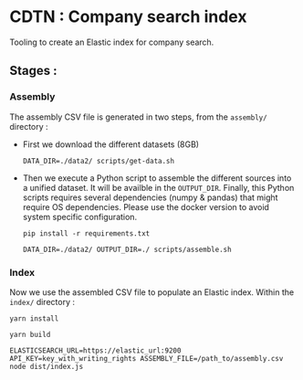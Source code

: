 # CDTN : Company search index

Tooling to create an Elastic index for company search.

## Stages :

### Assembly

The assembly CSV file is generated in two steps, from the `assembly/` directory :

- First we download the different datasets (8GB)

  `DATA_DIR=./data2/ scripts/get-data.sh`

- Then we execute a Python script to assemble the different sources into a unified dataset. It will be availble in the `OUTPUT_DIR`.
  Finally, this Python scripts requires several dependencies (numpy & pandas) that might require OS dependencies. Please use the docker version to avoid system specific configuration.

  `pip install -r requirements.txt`

  `DATA_DIR=./data2/ OUTPUT_DIR=./ scripts/assemble.sh`

### Index

Now we use the assembled CSV file to populate an Elastic index. Within the `index/` directory :

`yarn install`

`yarn build`

`ELASTICSEARCH_URL=https://elastic_url:9200 API_KEY=key_with_writing_rights ASSEMBLY_FILE=/path_to/assembly.csv node dist/index.js`
